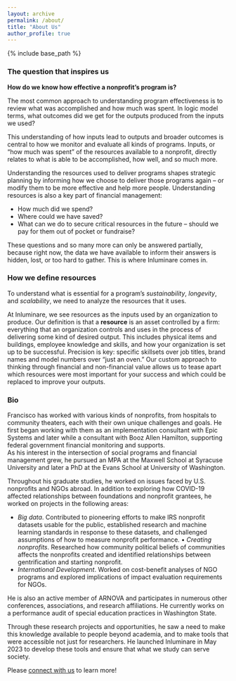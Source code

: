 ```yaml
---
layout: archive
permalink: /about/
title: "About Us"
author_profile: true
---
```


{% include base_path %}

### The question that inspires us

__How do we know how effective a nonprofit’s program is?__

The most common approach to understanding program effectiveness is to review what was accomplished and how much was spent. In logic model terms, what outcomes did we get for the outputs produced from the inputs we used?

This understanding of how inputs lead to outputs and broader outcomes is central to how we monitor and evaluate all kinds of programs. Inputs, or “how much was spent” of the resources available to a nonprofit, directly relates to what is able to be accomplished, how well, and so much more. 

Understanding the resources used to deliver programs shapes strategic planning by informing how we choose to deliver those programs again – or modify them to be more effective and help more people. Understanding resources is also a key part of financial management: 
* How much did we spend?
* Where could we have saved?
* What can we do to secure critical resources in the future – should we pay for them out of pocket or fundraise?

These questions and so many more can only be answered partially, because right now, the data we have available to inform their answers is hidden, lost, or too hard to gather. This is where Inluminare comes in.

### How we define resources

To understand what is essential for a program’s *sustainability*, *longevity*, and *scalability*, we need to analyze the resources that it uses. 

At Inluminare, we see resources as the inputs used by an organization to produce. Our definition is that a **resource** is an asset controlled by a firm: everything that an organization controls and uses in the process of delivering some kind of desired output. This includes physical items and buildings, employee knowledge and skills, and how your organization is set up to be successful. Precision is key: specific skillsets over job titles, brand names and model numbers over “just an oven.” Our custom approach to thinking through financial and non-financial value allows us to tease apart which resources were most important for your success and which could be replaced to improve your outputs. 

### Bio

Francisco has worked with various kinds of nonprofits, from hospitals to community theaters, each with their own unique challenges and goals. He first began working with them as an implementation consultant with Epic Systems and later while a consultant with Booz Allen Hamilton, supporting federal government financial monitoring and supports.  
As his interest in the intersection of social programs and financial management grew, he pursued an MPA at the Maxwell School at Syracuse University and later a PhD at the Evans School at University of Washington. 

Throughout his graduate studies, he worked on issues faced by U.S. nonprofits and NGOs abroad. In addition to exploring how COVID-19 affected relationships between foundations and nonprofit grantees, he worked on projects in the following areas:
* *Big data*. Contributed to pioneering efforts to make IRS nonprofit datasets usable for the public, established research and machine learning standards in response to these datasets, and challenged assumptions of how to measure nonprofit performance.
•	*Creating nonprofits*. Researched how community political beliefs of communities affects the nonprofits created and identified relationships between gentrification and starting nonprofit.
* *International Development*. Worked on cost-benefit analyses of NGO programs and explored implications of impact evaluation requirements for NGOs.

He is also an active member of ARNOVA and participates in numerous other conferences, associations, and research affiliations. He currently works on a performance audit of special education practices in Washington State.

Through these research projects and opportunities, he saw a need to make this knowledge available to people beyond academia, and to make tools that were accessible not just for researchers. He launched Inluminare in May 2023 to develop these tools and ensure that what we study can serve society.


Please [connect with us](/contact/) to learn more!

